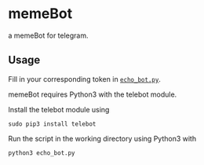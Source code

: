 # memeBot
a memeBot for telegram.

## Usage
Fill in your corresponding token in [`echo_bot.py`](echo_bot.py).

memeBot requires Python3 with the telebot module.

Install the telebot module using
```
sudo pip3 install telebot
```
Run the script in the working directory using Python3 with
```
python3 echo_bot.py
```

